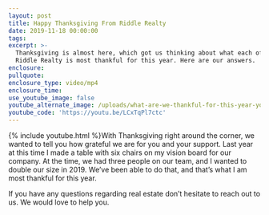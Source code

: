```yaml
---
layout: post
title: Happy Thanksgiving From Riddle Realty
date: 2019-11-18 00:00:00
tags:
excerpt: >-
  Thanksgiving is almost here, which got us thinking about what each of us at
  Riddle Realty is most thankful for this year. Here are our answers.
enclosure:
pullquote:
enclosure_type: video/mp4
enclosure_time:
use_youtube_image: false
youtube_alternate_image: /uploads/what-are-we-thankful-for-this-year-youtube.jpg
youtube_code: 'https://youtu.be/LCxTqPl7ctc'
---
```


{% include youtube.html %}With Thanksgiving right around the corner, we wanted to tell you how grateful we are for you and your support. Last year at this time I made a table with six chairs on my vision board for our company. At the time, we had three people on our team, and I wanted to double our size in 2019. We’ve been able to do that, and that’s what I am most thankful for this year.

If you have any questions regarding real estate don’t hesitate to reach out to us. We would love to help you.
